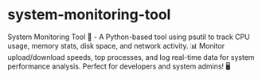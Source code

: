 # system-monitoring-tool
System Monitoring Tool 🚀 - A Python-based tool using psutil to track CPU usage, memory stats, disk space, and network activity. 📊 Monitor upload/download speeds, top processes, and log real-time data for system performance analysis. Perfect for developers and system admins! 🖥️
